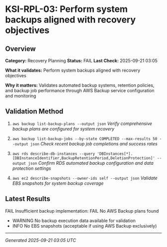 # KSI-RPL-03: Perform system backups aligned with recovery objectives

## Overview

**Category:** Recovery Planning
**Status:** FAIL
**Last Check:** 2025-09-21 03:05

**What it validates:** Perform system backups aligned with recovery objectives

**Why it matters:** Validates automated backup systems, retention policies, and backup job performance through AWS Backup service configuration and monitoring

## Validation Method

1. `aws backup list-backup-plans --output json`
   *Verify comprehensive backup plans are configured for system recovery*

2. `aws backup list-backup-jobs --by-state COMPLETED --max-results 50 --output json`
   *Check recent backup job completions and success rates*

3. `aws rds describe-db-instances --query 'DBInstances[*].[DBInstanceIdentifier,BackupRetentionPeriod,DeletionProtection]' --output json`
   *Confirm RDS automated backup configuration and data protection settings*

4. `aws ec2 describe-snapshots --owner-ids self --output json`
   *Validate EBS snapshots for system backup coverage*

## Latest Results

FAIL Insufficient backup implementation: FAIL No AWS Backup plans found
- WARNING No backup execution data available for validation
- INFO No EBS snapshots (acceptable if using AWS Backup exclusively)

---
*Generated 2025-09-21 03:05 UTC*
